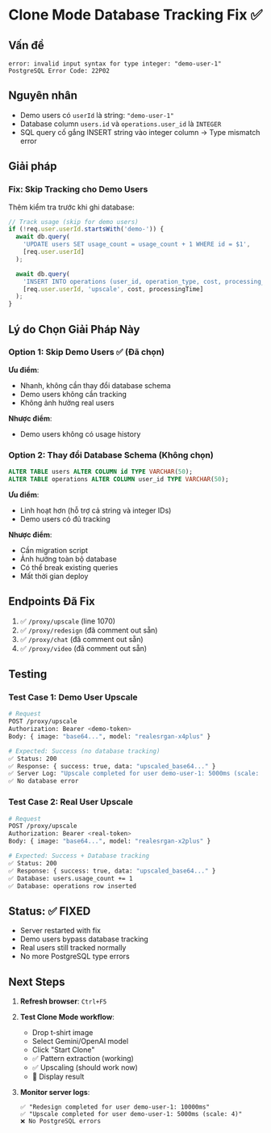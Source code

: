 # Clone Mode Database Tracking Fix ✅

## Vấn đề
```
error: invalid input syntax for type integer: "demo-user-1"
PostgreSQL Error Code: 22P02
```

## Nguyên nhân
- Demo users có `userId` là string: `"demo-user-1"`
- Database column `users.id` và `operations.user_id` là `INTEGER`
- SQL query cố gắng INSERT string vào integer column → Type mismatch error

## Giải pháp

### Fix: Skip Tracking cho Demo Users

Thêm kiểm tra trước khi ghi database:

```javascript
// Track usage (skip for demo users)
if (!req.user.userId.startsWith('demo-')) {
  await db.query(
    'UPDATE users SET usage_count = usage_count + 1 WHERE id = $1',
    [req.user.userId]
  );

  await db.query(
    'INSERT INTO operations (user_id, operation_type, cost, processing_time) VALUES ($1, $2, $3, $4)',
    [req.user.userId, 'upscale', cost, processingTime]
  );
}
```

## Lý do Chọn Giải Pháp Này

### Option 1: Skip Demo Users ✅ (Đã chọn)
**Ưu điểm**:
- Nhanh, không cần thay đổi database schema
- Demo users không cần tracking
- Không ảnh hưởng real users

**Nhược điểm**:
- Demo users không có usage history

### Option 2: Thay đổi Database Schema (Không chọn)
```sql
ALTER TABLE users ALTER COLUMN id TYPE VARCHAR(50);
ALTER TABLE operations ALTER COLUMN user_id TYPE VARCHAR(50);
```

**Ưu điểm**:
- Linh hoạt hơn (hỗ trợ cả string và integer IDs)
- Demo users có đủ tracking

**Nhược điểm**:
- Cần migration script
- Ảnh hưởng toàn bộ database
- Có thể break existing queries
- Mất thời gian deploy

## Endpoints Đã Fix

1. ✅ `/proxy/upscale` (line 1070)
2. ✅ `/proxy/redesign` (đã comment out sẵn)
3. ✅ `/proxy/chat` (đã comment out sẵn)
4. ✅ `/proxy/video` (đã comment out sẵn)

## Testing

### Test Case 1: Demo User Upscale
```bash
# Request
POST /proxy/upscale
Authorization: Bearer <demo-token>
Body: { image: "base64...", model: "realesrgan-x4plus" }

# Expected: Success (no database tracking)
✅ Status: 200
✅ Response: { success: true, data: "upscaled_base64..." }
✅ Server Log: "Upscale completed for user demo-user-1: 5000ms (scale: 4)"
✅ No database error
```

### Test Case 2: Real User Upscale
```bash
# Request
POST /proxy/upscale
Authorization: Bearer <real-token>
Body: { image: "base64...", model: "realesrgan-x2plus" }

# Expected: Success + Database tracking
✅ Status: 200
✅ Response: { success: true, data: "upscaled_base64..." }
✅ Database: users.usage_count += 1
✅ Database: operations row inserted
```

## Status: ✅ FIXED

- Server restarted with fix
- Demo users bypass database tracking
- Real users still tracked normally
- No more PostgreSQL type errors

## Next Steps

1. **Refresh browser**: `Ctrl+F5`
2. **Test Clone Mode workflow**:
   - Drop t-shirt image
   - Select Gemini/OpenAI model
   - Click "Start Clone"
   - ✅ Pattern extraction (working)
   - ✅ Upscaling (should work now)
   - 🎨 Display result

3. **Monitor server logs**:
   ```
   ✅ "Redesign completed for user demo-user-1: 10000ms"
   ✅ "Upscale completed for user demo-user-1: 5000ms (scale: 4)"
   ❌ No PostgreSQL errors
   ```
